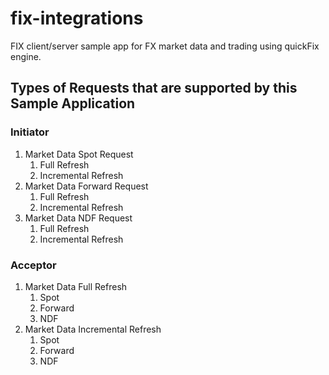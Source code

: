 # fix-integrations
FIX client/server sample app for FX market data and trading using quickFix engine.

## Types of Requests that are supported by this Sample Application

### Initiator
 1. Market Data Spot Request
    1. Full Refresh
    2. Incremental Refresh
2. Market Data Forward Request
    1. Full Refresh
    2. Incremental Refresh
3. Market Data NDF Request
    1. Full Refresh
    2. Incremental Refresh

### Acceptor
 1. Market Data Full Refresh
    1. Spot
    2. Forward
    3. NDF
 2. Market Data Incremental Refresh
    1. Spot
    2. Forward
    3. NDF
